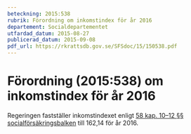 ```yaml
---
beteckning: 2015:538
rubrik: Förordning om inkomstindex för år 2016
departement: Socialdepartementet
utfardad_datum: 2015-08-27
publicerad_datum: 2015-09-08
pdf_url: https://rkrattsdb.gov.se/SFSdoc/15/150538.pdf
---
```


# Förordning (2015:538) om inkomstindex för år 2016

Regeringen fastställer inkomstindexet enligt [58 kap. 10–12 §§ socialförsäkringsbalken](https://selex.se/eli/sfs/2010/110#kap58.10) till 162,14 för år 2016.